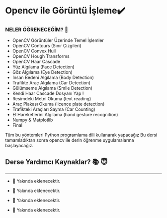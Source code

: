 # Opencv ile Görüntü İşleme:heavy_check_mark:

### NELER ÖĞRENECEĞİM? :key:

- OpenCV Görüntüler Üzerinde Temel İşlemler
- OpenCV Contours (Sınır Çizgileri)
- OpenCV  Convex Hull
- OpenCV  Hough Transforms
- OpenCV  Haar Cascade
- Yüz Algılama (Face Detection)
- Göz Algılama (Eye Detection)
- İnsan Bedeni Algılama (Body Detection)
- Trafikte Araç Algılama (Car Detection)
- Gülümseme Algılama (Smile Detection)
- Kendi Haar Cascade Dosyanı Yap !
- Resimdeki Metni Okuma (text reading)
- Araç Plakası Okuma (licence plate detection)
- Trafikteki Araçları Sayma (Car Counting)
- El Hareketlerini Algılama (hand gesture recognition)
- Numpy & Matplotlib
- Final

Tüm bu yöntemleri Python programlama dili kullanarak yapacağız Bu dersi tamamladıktan sonra opencv ile derin öğrenme uygulamalarına başlayacağız. 
## Derse Yardımcı Kaynaklar? :books: :innocent: 
--- 
* :dart:  Yakında eklenecektir. 

* :dart:  Yakında eklenecektir.

* :dart:  Yakında eklenecektir.

* :dart:  Yakında eklenecektir.

